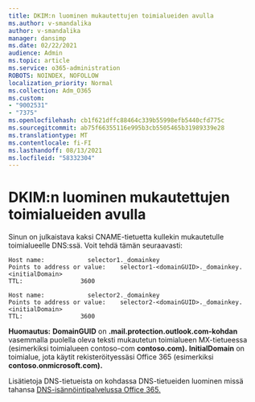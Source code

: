 ```yaml
---
title: DKIM:n luominen mukautettujen toimialueiden avulla
ms.author: v-smandalika
author: v-smandalika
manager: dansimp
ms.date: 02/22/2021
audience: Admin
ms.topic: article
ms.service: o365-administration
ROBOTS: NOINDEX, NOFOLLOW
localization_priority: Normal
ms.collection: Adm_O365
ms.custom:
- "9002531"
- "7375"
ms.openlocfilehash: cb1f621dffc88464c339b55998efb5440cfd775c
ms.sourcegitcommit: ab75f66355116e995b3cb5505465b31989339e28
ms.translationtype: MT
ms.contentlocale: fi-FI
ms.lasthandoff: 08/13/2021
ms.locfileid: "58332304"
---
```

# <a name="set-up-dkim-with-custom-domains"></a>DKIM:n luominen mukautettujen toimialueiden avulla

Sinun on julkaistava kaksi CNAME-tietuetta kullekin mukautetulle toimialueelle DNS:ssä. Voit tehdä tämän seuraavasti:

```console
Host name:            selector1._domainkey
Points to address or value:    selector1-<domainGUID>._domainkey.<initialDomain>
TTL:                3600

Host name:            selector2._domainkey
Points to address or value:    selector2-<domainGUID>._domainkey.<initialDomain>
TTL:                3600
```
**Huomautus:** **DomainGUID** on **.mail.protection.outlook.com-kohdan** vasemmalla puolella oleva teksti mukautetun toimialueen MX-tietueessa (esimerkiksi toimialueen contoso-com **contoso.com).** **InitialDomain** on toimialue, jota käytit rekisteröityessäsi Office 365 (esimerkiksi **contoso.onmicrosoft.com).**

Lisätietoja DNS-tietueista on kohdassa DNS-tietueiden luominen missä tahansa [DNS-isännöintipalvelussa Office 365.](https://docs.microsoft.com/microsoft-365/admin/get-help-with-domains/create-dns-records-at-any-dns-hosting-provider)